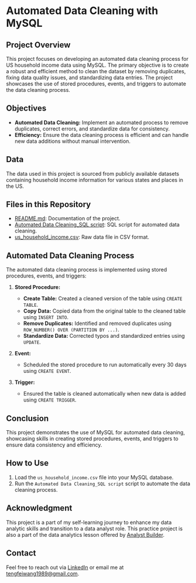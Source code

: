# Automated Data Cleaning with MySQL

## Project Overview

This project focuses on developing an automated data cleaning process for US household income data using MySQL. The primary objective is to create a robust and efficient method to clean the dataset by removing duplicates, fixing data quality issues, and standardizing data entries. The project showcases the use of stored procedures, events, and triggers to automate the data cleaning process.

## Objectives

- **Automated Data Cleaning:** Implement an automated process to remove duplicates, correct errors, and standardize data for consistency.
- **Efficiency:** Ensure the data cleaning process is efficient and can handle new data additions without manual intervention.

## Data

The data used in this project is sourced from publicly available datasets containing household income information for various states and places in the US.

## Files in this Repository

- [README.md](https://github.com/ttfwang/automated_data_cleaning_with_MySQL): Documentation of the project.
- [Automated Data Cleaning_SQL script](https://github.com/ttfwang/automated_data_cleaning_with_MySQL/blob/main/Automated%20Data%20Cleaning_SQL%20script.sql): SQL script for automated data cleaning.
- [us_household_income.csv](https://github.com/ttfwang/automated_data_cleaning_with_MySQL/blob/main/raw_data-UeHOX.csv): Raw data file in CSV format.


## Automated Data Cleaning Process

The automated data cleaning process is implemented using stored procedures, events, and triggers:

1. **Stored Procedure:**
   - **Create Table:** Created a cleaned version of the table using `CREATE TABLE`.
   - **Copy Data:** Copied data from the original table to the cleaned table using `INSERT INTO`.
   - **Remove Duplicates:** Identified and removed duplicates using `ROW_NUMBER() OVER (PARTITION BY ...)`.
   - **Standardize Data:** Corrected typos and standardized entries using `UPDATE`.

2. **Event:**
   - Scheduled the stored procedure to run automatically every 30 days using `CREATE EVENT`.

3. **Trigger:**
   - Ensured the table is cleaned automatically when new data is added using `CREATE TRIGGER`.

## Conclusion

This project demonstrates the use of MySQL for automated data cleaning, showcasing skills in creating stored procedures, events, and triggers to ensure data consistency and efficiency.

## How to Use

1. Load the `us_household_income.csv` file into your MySQL database.
2. Run the `Automated Data Cleaning_SQL script` script to automate the data cleaning process.

## Acknowledgment

This project is a part of my self-learning journey to enhance my data analytic skills and transition to a data analyst role. This practice project is also a part of the data analytics lesson offered by [Analyst Builder](https://www.analystbuilder.com/courses/advanced-mysql-for-data-analysis/lesson/congratulations-VUQwO).

## Contact

Feel free to reach out via [LinkedIn](https://www.linkedin.com/in/tengfei-wang) or email me at tengfeiwang1989@gmail.com.
